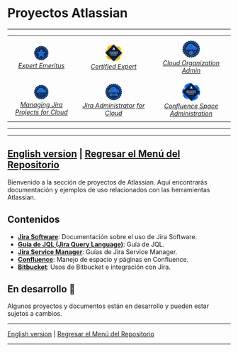 # Proyectos Atlassian
---
<div style="text-align: center;">
  <table style="margin: auto; border-collapse: collapse;">
    <tr>
      <td style="padding: 10px; text-align: center;">
        <a href="https://cp.certmetrics.com/atlassian/en/public/badge/c?id=AT00235075&ccat=62&date=2024-2-8" target="_blank">
          <img src="./Container/62.png" alt="ACE-Emeritus" width="25%">
        </a>
        <br>
        <a href="https://cp.certmetrics.com/atlassian/en/public/badge/c?id=AT00235075&ccat=62&date=2024-2-8" target="_blank"><em>Expert Emeritus</em></a>
      </td>
      <td style="padding: 10px; text-align: center;">
        <a href="https://cp.certmetrics.com/atlassian/en/public/badge/r?id=262966&date=2024-1-30" target="_blank">
          <img src="./Container/bdg_ace.png" alt="ACE" width="25%">
        </a>
        <br>
        <a href="https://cp.certmetrics.com/atlassian/en/public/badge/r?id=262966&date=2024-1-30" target="_blank"><em>Certified Expert</em></a>
      </td>
      <td style="padding: 10px; text-align: center;">
        <a href="https://cp.certmetrics.com/atlassian/en/public/badge/c?id=557058:708d623c-a4cf-448f-900b-27999a96abda&ccat=52&date=2023-11-13" target="_blank">
          <img src="./Container/52.png" alt="Cloud-Organization-Admin" width="25%">
        </a>
        <br>
        <a href="https://cp.certmetrics.com/atlassian/en/public/badge/c?id=557058:708d623c-a4cf-448f-900b-27999a96abda&ccat=52&date=2023-11-13" target="_blank"><em>Cloud Organization Admin</em></a>
      </td>
    </tr>
    <tr>
      <td style="padding: 10px; text-align: center;">
        <a href="https://cp.certmetrics.com/atlassian/en/public/badge/c?id=557058:708d623c-a4cf-448f-900b-27999a96abda&ccat=30&date=2023-12-12" target="_blank">
          <img src="./Container/30.png" alt="MJP-For-Cloud" width="25%">
        </a>
        <br>
        <a href="https://cp.certmetrics.com/atlassian/en/public/badge/c?id=557058:708d623c-a4cf-448f-900b-27999a96abda&ccat=30&date=2023-12-12" target="_blank"><em>Managing Jira Projects for Cloud</em></a>
      </td>
      <td style="padding: 10px; text-align: center;">
        <a href="https://cp.certmetrics.com/atlassian/en/public/badge/c?id=557058:708d623c-a4cf-448f-900b-27999a96abda&ccat=26&date=2024-1-24" target="_blank">
          <img src="./Container/26.png" alt="Jira-Administrator-for-Cloud" width="25%">
        </a>
        <br>
        <a href="https://cp.certmetrics.com/atlassian/en/public/badge/c?id=557058:708d623c-a4cf-448f-900b-27999a96abda&ccat=26&date=2024-1-24" target="_blank"><em>Jira Administrator for Cloud</em></a>
      </td>
      <td style="padding: 10px; text-align: center;">
        <a href="https://cp.certmetrics.com/atlassian/en/public/badge/c?id=557058:708d623c-a4cf-448f-900b-27999a96abda&ccat=35&date=2024-1-30" target="_blank">
          <img src="./Container/bdg_apb-220.png" alt="Confluence-Space-Administration" width="25%">
        </a>
        <br>
        <a href="https://cp.certmetrics.com/atlassian/en/public/badge/c?id=557058:708d623c-a4cf-448f-900b-27999a96abda&ccat=35&date=2024-1-30" target="_blank"><em>Confluence Space Administration</em></a>
      </td>
    </tr>
  </table>
</div>

---

---
[English version](./) | [Regresar el Menú del Repositorio](../README.md)
---

Bienvenido a la sección de proyectos de Atlassian. Aquí encontrarás documentación y ejemplos de uso relacionados con las herramientas Atlassian.

## Contenidos

- **[Jira Software](./Jira%20Software/)**: Documentación sobre el uso de Jira Software.
- **[Guía de JQL (Jira Query Language)](./Jira%20Software/JQL/guia_jql)**: Guía de JQL.
- **[Jira Service Manager](./Jira%20Service%20Manager/)**: Guías de Jira Service Manager.
- **[Confluence](#)**: Manejo de espacio y páginas en Confluence.
- **[Bitbucket](#)**: Usos de Bitbucket e integración con Jira.

## En desarrollo 🚧

Algunos proyectos y documentos están en desarrollo y pueden estar sujetos a cambios.

---

[English version](README-es.md) | [Regresar el Menú del Repositorio](../README.md)

---
